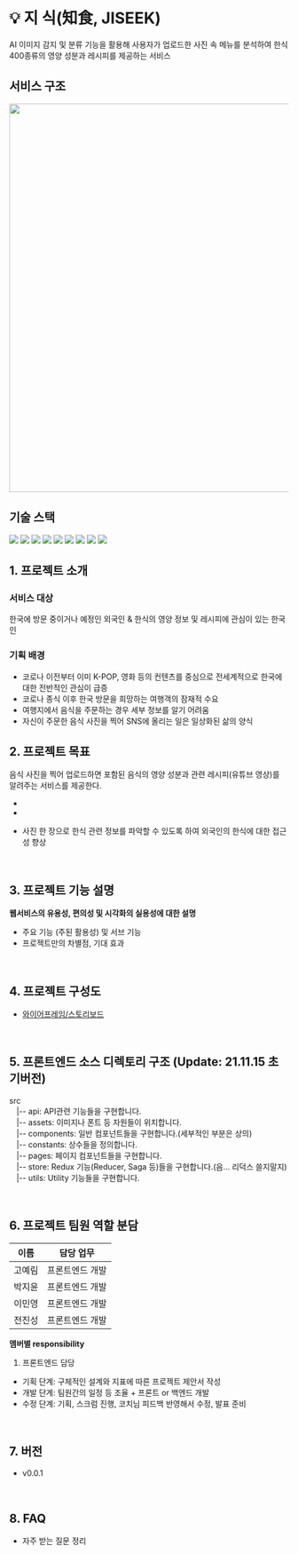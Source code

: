 # 💡 지 식(知食, JISEEK)

AI 이미지 감지 및 분류 기능을 활용해 사용자가 업로드한 사진 속 메뉴를 분석하여 한식 400종류의 영양 성분과 레시피를 제공하는 서비스 

## 서비스 구조
<img src="/uploads/ad0dbdc9c006ea1834dec42e92e8ebf6/jiseek_service.png" width="700px"/>

## 기술 스택
<img src="https://img.shields.io/badge/JavaScript-F7DF1E?style=for-the-badge&logo=JavaScript&logoColor=white"/>
<img src="https://img.shields.io/badge/React-61DAFB?style=for-the-badge&logo=React&logoColor=white"/>
<img src="https://img.shields.io/badge/React_Context_Api-61DAFB?style=for-the-badge&logo=React&logoColor=white"/>
<img src="https://img.shields.io/badge/React_Query-FF4154?style=for-the-badge&logo=React-Table&logoColor=green"/>
<img src="https://img.shields.io/badge/React_Router-CA4245?style=for-the-badge&logo=React-Router&logoColor=black"/>
<img src="https://img.shields.io/badge/i18next-26A69A?style=for-the-badge&logo=i18next&logoColor=white"/>
<img src="https://img.shields.io/badge/Styled--Components-DB7093?style=for-the-badge&logo=styled-components&logoColor=yellow"/>
<img src="https://img.shields.io/badge/NGINX-009639?style=for-the-badge&logo=NGINX&logoColor=white"/>
<img src="https://img.shields.io/badge/Docker-2496ED?style=for-the-badge&logo=Docker&logoColor=white"/>


## 1. 프로젝트 소개
### 서비스 대상
한국에 방문 중이거나 예정인 외국인 & 한식의 영양 정보 및 레시피에 관심이 있는 한국인

### 기획 배경
- 코로나 이전부터 이미 K-POP, 영화 등의 컨텐츠를 중심으로 전세계적으로 한국에 대한 전반적인 관심이 급증
- 코로나 종식 이후 한국 방문을 희망하는 여행객의 잠재적 수요
- 여행지에서 음식을 주문하는 경우 세부 정보를 알기 어려움
- 자신이 주문한 음식 사진을 찍어 SNS에 올리는 일은 일상화된 삶의 양식


## 2. 프로젝트 목표
음식 사진을 찍어 업로드하면 포함된 음식의 영양 성분과 관련 레시피(유튜브 영상)를 알려주는 서비스를 제공한다.

- 

- 
-  사진 한 장으로 한식 관련 정보를 파악할 수 있도록 하여 외국인의 한식에 대한 접근성 향상

</br>

## 3. 프로젝트 기능 설명

**웹서비스의 유용성, 편의성 및 시각화의 실용성에 대한 설명**

- 주요 기능 (주된 활용성) 및 서브 기능
- 프로젝트만의 차별점, 기대 효과

</br>

## 4. 프로젝트 구성도

- [와이어프레임/스토리보드](https://www.figma.com/file/Dhy5ArGKc89o5GWVsw4a33/Untitled?node-id=0%3A1)

</br>

## 5. 프론트엔드 소스 디렉토리 구조 (Update: 21.11.15 초기버전)

src  
ㅤ|-- api: API관련 기능들을 구현합니다.  
ㅤ|-- assets: 이미지나 폰트 등 자원들이 위치합니다.  
ㅤ|-- components: 일반 컴포넌트들을 구현합니다.(세부적인 부분은 상의)  
ㅤ|-- constants: 상수들을 정의합니다.  
ㅤ|-- pages: 페이지 컴포넌트들을 구현합니다.  
ㅤ|-- store: Redux 기능(Reducer, Saga 등)들을 구현합니다.(음... 리덕스 쓸지말지)  
ㅤ|-- utils: Utility 기능들을 구현합니다.

</br>

## 6. 프로젝트 팀원 역할 분담

| 이름   | 담당 업무       |
| ------ | --------------- |
| 고예림 | 프론트엔드 개발 |
| 박지윤 | 프론트엔드 개발 |
| 이민영 | 프론트엔드 개발 |
| 전진성 | 프론트엔드 개발 |

**멤버별 responsibility**

1. 프론트엔드 담당

- 기획 단계: 구체적인 설계와 지표에 따른 프로젝트 제안서 작성
- 개발 단계: 팀원간의 일정 등 조율 + 프론트 or 백엔드 개발
- 수정 단계: 기획, 스크럼 진행, 코치님 피드백 반영해서 수정, 발표 준비

</br>

## 7. 버전

- v0.0.1

</br>

## 8. FAQ

- 자주 받는 질문 정리

